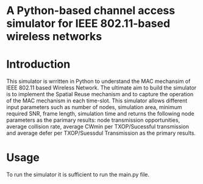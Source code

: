 # A Python-based channel access simulator for IEEE 802.11-based wireless networks

# Introduction

This simulator is wrritten in Python to understand the MAC mechansim of IEEE 802.11 based Wireless Network. The ultimate aim to build the simulator is to implement the Spatial Reuse mechanism and to capture the operation
of the MAC mechanism in each time-slot. This simulator allows different input parameters such as number of nodes, simulation area, minimum required SNR, frame length, simulation time and returns the following node parameters as the parimary results: node transmission opportunities, average collision rate, average CWmin per TXOP/Sucessful transmission and average defer per TXOP/Suessdul Transmission as the primary results. 

# Usage
To run the simulator it is sufficient to run the main.py file. 





